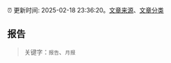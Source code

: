 :alarm_clock: 更新时间: 2025-02-18 23:36:20。[文章来源](/README.md)、[文章分类](/TAGS.md)

## 报告


> 关键字：`报告`、`月报`



